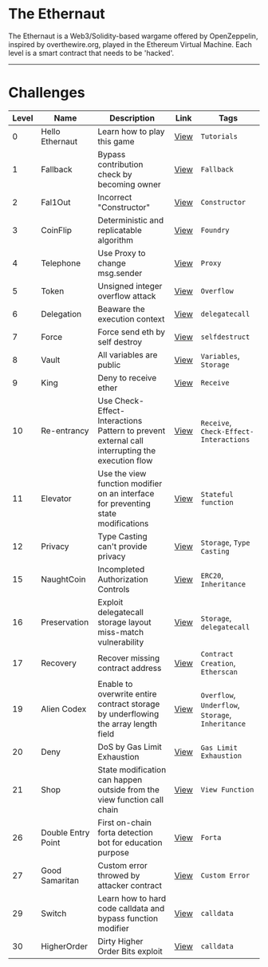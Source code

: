 # The Ethernaut

The Ethernaut is a Web3/Solidity-based wargame offered by OpenZeppelin, inspired by overthewire.org, played in the Ethereum Virtual Machine. Each level is a smart contract that needs to be 'hacked'. 

---

# Challenges

| Level  | Name                   | Description | Link              | Tags     |
|----|--------------------------------|------------------|---------| ------ |
| 0 | Hello Ethernaut | Learn how to play this game | [View](levels/lv_0.md) | `Tutorials` |
| 1 | Fallback | Bypass contribution check by becoming owner | [View](levels/lv_1.md) | `Fallback` |
| 2 | Fal1Out | Incorrect "Constructor" | [View](levels/lv_2.md) | `Constructor` |
| 3 | CoinFlip | Deterministic and replicatable algorithm | [View](levels/lv_3.md) | `Foundry` |
| 4 | Telephone | Use Proxy to change msg.sender | [View](levels/lv_4.md) | `Proxy` |
| 5 | Token | Unsigned integer overflow attack | [View](levels/lv_5.md) | `Overflow` |
| 6 | Delegation | Beaware the execution context | [View](levels/lv_6.md) | `delegatecall` |
| 7 | Force | Force send eth by self destroy | [View](levels/lv_7.md) | `selfdestruct` |
| 8 | Vault | All variables are public | [View](levels/lv_8.md) | `Variables`, `Storage` |
| 9 | King |  Deny to receive ether | [View](levels/lv_9.md) | `Receive` |
| 10 | Re-entrancy | Use Check-Effect-Interactions Pattern to prevent external call interrupting the execution flow | [View](levels/lv_10.md) | `Receive`, `Check-Effect-Interactions` |
| 11 | Elevator | Use the view function modifier on an interface for preventing state modifications | [View](levels/lv_11.md) | `Stateful function` |
| 12 | Privacy | Type Casting can't provide privacy | [View](levels/lv_12.md) | `Storage`, `Type Casting` |
| 15 | NaughtCoin | Incompleted Authorization Controls | [View](levels/lv_15.md) | `ERC20`, `Inheritance` |
| 16 | Preservation | Exploit delegatecall storage layout miss-match vulnerability | [View](levels/lv_16.md) | `Storage`, `delegatecall` |
| 17 | Recovery | Recover missing contract address | [View](levels/lv_17.md) | `Contract Creation`, `Etherscan` |
| 19 | Alien Codex | Enable to overwrite entire contract storage by underflowing the array length field   | [View](levels/lv_19.md) | `Overflow`, `Underflow`, `Storage`, `Inheritance` |
| 20 | Deny | DoS by Gas Limit Exhaustion   | [View](levels/lv_20.md) | `Gas Limit Exhaustion` |
| 21 | Shop | State modification can happen outside from the view function call chain  | [View](levels/lv_21.md) | `View Function` |
| 26 | Double Entry Point | First on-chain forta detection bot for education purpose | [View](levels/lv_26.md) | `Forta` |
| 27 | Good Samaritan | Custom error throwed by attacker contract | [View](levels/lv_27.md) | `Custom Error` |
| 29 | Switch | Learn how to hard code calldata and bypass function modifier | [View](levels/lv_29.md) | `calldata` |
| 30 | HigherOrder | Dirty Higher Order Bits exploit | [View](levels/lv_30.md) | `calldata` |
